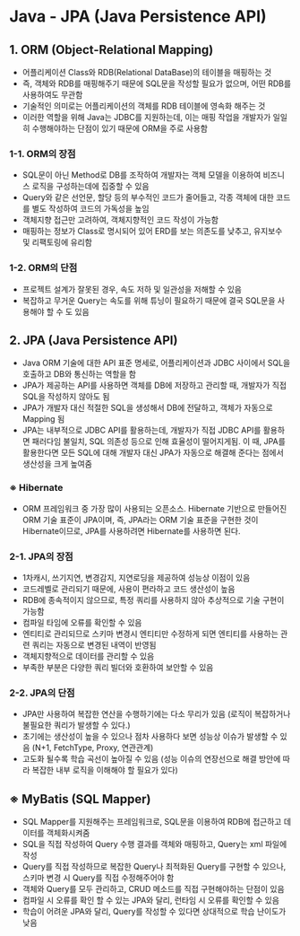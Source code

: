 # Java - JPA (Java Persistence API)

## 1. ORM (Object-Relational Mapping)
- 어플리케이션 Class와 RDB(Relational DataBase)의 테이블을 매핑하는 것
- 즉, 객체와 RDB를 매핑해주기 때문에 SQL문을 작성할 필요가 없으며, 어떤 RDB를 사용하여도 무관함
- 기술적인 의미로는 어플리케이션의 객체를 RDB 테이블에 영속화 해주는 것
- 이러한 역할을 위해 Java는 JDBC를 지원하는데, 이는 매핑 작업을 개발자가 일일히 수행해야하는 단점이 있기 때문에 ORM을 주로 사용함
  
### 1-1. ORM의 장점
- SQL문이 아닌 Method로 DB를 조작하여 개발자는 객체 모델을 이용하여 비즈니스 로직을 구성하는데에 집중할 수 있음
- Query와 같은 선언문, 할당 등의 부수적인 코드가 줄어들고, 각종 객체에 대한 코드를 별도 작성하여 코드의 가독성을 높임
- 객체지향 접근만 고려하여, 객체지향적인 코드 작성이 가능함
- 매핑하는 정보가 Class로 명시되어 있어 ERD를 보는 의존도를 낮추고, 유지보수 및 리팩토링에 유리함

### 1-2. ORM의 단점
- 프로젝트 설계가 잘못된 경우, 속도 저하 및 일관성을 저해할 수 있음
- 복잡하고 무거운 Query는 속도를 위해 튜닝이 필요하기 때문에 결국 SQL문을 사용해야 할 수 도 있음

## 2. JPA (Java Persistence API)
- Java ORM 기술에 대한 API 표준 명세로, 어플리케이션과 JDBC 사이에서 SQL을 호출하고 DB와 통신하는 역할을 함
- JPA가 제공하는 API를 사용하면 객체를 DB에 저장하고 관리할 때, 개발자가 직접 SQL을 작성하지 않아도 됨
- JPA가 개발자 대신 적절한 SQL을 생성해서 DB에 전달하고, 객체가 자동으로 Mapping 됨
- JPA는 내부적으로 JDBC API를 활용하는데, 개발자가 직접 JDBC API를 활용하면 패러다임 불일치, SQL 의존성 등으로 인해 효율성이 떨어지게됨. 이 때, JPA를 활용한다면 모든 SQL에 대해 개발자 대신 JPA가 자동으로 해결해 준다는 점에서 생산성을 크게 높여줌

### ※ Hibernate
 - ORM 프레임워크 중 가장 많이 사용되는 오픈소스. Hibernate 기반으로 만들어진 ORM 기술 표준이 JPA이며, 즉, JPA라는 ORM 기술 표준을 구현한 것이 Hibernate이므로, JPA를 사용하려면 Hibernate를 사용하면 된다.

### 2-1. JPA의 장점
- 1차캐시, 쓰기지연, 변경감지, 지연로딩을 제공하여 성능상 이점이 있음
- 코드레벨로 관리되기 때문에, 사용이 편라하고 코드 생산성이 높음
- RDB에 종속적이지 않으므로, 특정 쿼리를 사용하지 않아 추상적으로 기술 구현이 가능함
- 컴파일 타임에 오류를 확인할 수 있음
- 엔티티로 관리되므로 스키마 변경시 엔티티만 수정하게 되면 엔티티를 사용하는 관련 쿼리는 자동으로 변경된 내역이 반영됨
- 객체지향적으로 데이터를 관리할 수 있음
- 부족한 부분은 다양한 쿼리 빌더와 호환하여 보안할 수 있음

### 2-2. JPA의 단점
- JPA만 사용하여 복잡한 연산을 수행하기에는 다소 무리가 있음 (로직이 복잡하거나 불필요한 쿼리가 발생할 수 있다.)
- 초기에는 생산성이 높을 수 있으나 점차 사용하다 보면 성능상 이슈가 발생할 수 있음 (N+1, FetchType, Proxy, 연관관계)
- 고도화 될수록 학습 곡선이 높아질 수 있음 (성능 이슈의 연장선으로 해결 방안에 따라 복잡한 내부 로직을 이해해야 할 필요가 있다)

## ※ MyBatis (SQL Mapper)
- SQL Mapper를 지원해주는 프레임워크로, SQL문을 이용하여 RDB에 접근하고 데이터를 객체화시켜줌
- SQL을 직접 작성하여 Query 수행 결과를 객체와 매핑하고, Query는 xml 파일에 작성
- Query를 직접 작성하므로 복잡한 Query나 최적화된 Query를 구현할 수 있으나, 스키마 변경 시 Query를 직접 수정해주어야 함
- 객체와 Query를 모두 관리하고, CRUD 메소드를 직접 구현해야하는 단점이 있음
- 컴파일 시 오류를 확인 할 수 있는 JPA와 달리, 런타임 시 오류를 확인할 수 있음
- 학습이 어려운 JPA와 달리, Query를 작성할 수 있다면 상대적으로 학습 난이도가 낮음